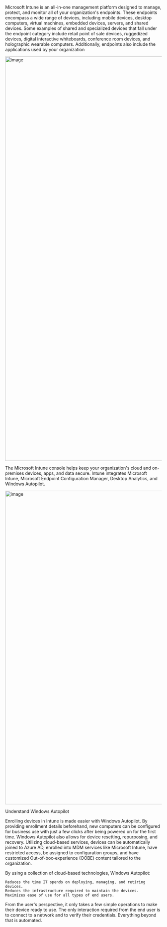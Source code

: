 Microsoft Intune is an all-in-one management platform designed to manage, protect, and
monitor all of your organization's endpoints. These endpoints encompass a wide range of
devices, including mobile devices, desktop computers, virtual machines, embedded devices, 
servers, and shared devices. Some examples of shared and specialized devices that fall
under the endpoint category include retail point of sale devices, ruggedized devices, 
digital interactive whiteboards, conference room devices, and holographic wearable computers.
Additionally, endpoints also include the applications used by your organization


<img width="1299" alt="image" src="https://user-images.githubusercontent.com/104815254/228342592-2370904a-f86a-460b-a6f2-55485d4bd4d7.png">

The Microsoft Intune console helps keep your organization's cloud and on-premises devices, apps, 
and data secure. Intune integrates Microsoft Intune, Microsoft Endpoint Configuration Manager, 
Desktop Analytics, and Windows Autopilot.


<img width="1007" alt="image" src="https://user-images.githubusercontent.com/104815254/228343025-dba6c3e9-8fb7-444a-9cec-dc51c5a40267.png">


Understand Windows Autopilot

Enrolling devices in Intune is made easier with Windows Autopilot. By providing enrollment details 
beforehand, new computers can be configured for business use with just a few clicks after being powered 
on for the first time. Windows Autopilot also allows for device resetting, repurposing, and recovery. 
Utilizing cloud-based services, devices can be automatically joined to Azure AD, enrolled into MDM services 
like Microsoft Intune, have restricted access, be assigned to configuration groups, and have customized 
Out-of-box-experience (OOBE) content tailored to the organization.


By using a collection of cloud-based technologies, Windows Autopilot:

    Reduces the time IT spends on deploying, managing, and retiring devices.
    Reduces the infrastructure required to maintain the devices.
    Maximizes ease of use for all types of end users.

From the user's perspective, it only takes a few simple operations to make their device ready
to use. The only interaction required from the end user is to connect to a network and to verify 
their credentials. Everything beyond that is automated.
